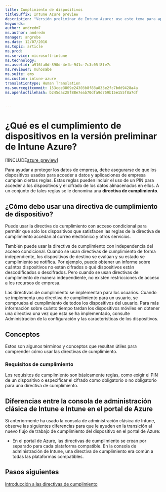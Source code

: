 ```yaml
---
title: Cumplimiento de dispositivos
titleSuffix: Intune Azure preview
description: "Versión preliminar de Intune Azure: use este tema para aprender sobre el cumplimiento de dispositivos en Microsoft Intune."
keywords: 
author: andredm7
ms.author: andredm
manager: angrobe
ms.date: 12/07/2016
ms.topic: article
ms.prod: 
ms.service: microsoft-intune
ms.technology: 
ms.assetid: a916fa0d-890d-4efb-941c-7c3c05f8fe7c
ms.reviewer: muhosabe
ms.suite: ems
ms.custom: intune-azure
translationtype: Human Translation
ms.sourcegitcommit: 153cce3809e24303b8f88a833e2fc7bdd9428a4a
ms.openlocfilehash: b245dac28f88e7eab70dfa9d759b15e155f8a7df


---
```


# <a name="what-is-device-compliance-in-intune-azure-preview"></a>¿Qué es el cumplimiento de dispositivos en la versión preliminar de Intune Azure?


[!INCLUDE[azure_preview](../includes/azure_preview.md)]

Para ayudar a proteger los datos de empresa, debe asegurarse de que los dispositivos usados para acceder a datos y aplicaciones de empresa cumplan ciertas reglas. Estas reglas pueden incluir el uso de un PIN para acceder a los dispositivos y el cifrado de los datos almacenados en ellos. A un conjunto de tales reglas se le denomina una **directiva de cumplimiento**.

##  <a name="how-should-i-use-a-device-compliance-policy"></a>¿Cómo debo usar una directiva de cumplimiento de dispositivo?
Puede usar la directiva de cumplimiento con acceso condicional para permitir que solo los dispositivos que satisfacen las reglas de la directiva de cumplimiento accedan al correo electrónico y otros servicios.

También puede usar la directiva de cumplimiento con independencia del acceso condicional.
Cuando se usan directivas de cumplimiento de forma independiente, los dispositivos de destino se evalúan y su estado se cumplimiento se notifica. Por ejemplo, puede obtener un informe sobre cuántos dispositivos no están cifrados o qué dispositivos están descodificados o descifrados. Pero cuando se usan directivas de cumplimiento de manera independiente, no existen restricciones de acceso a los recursos de empresa.

Las directivas de cumplimiento se implementan para los usuarios. Cuando se implementa una directiva de cumplimiento para un usuario, se comprueba el cumplimiento de todos los dispositivos del usuario. Para más información sobre cuánto tiempo tardan los dispositivos móviles en obtener una directiva una vez que esta se ha implementado, consulte Administración de la configuración y las características de los dispositivos.

##  <a name="concepts"></a>Conceptos
Estos son algunos términos y conceptos que resultan útiles para comprender cómo usar las directivas de cumplimiento.

### <a name="compliance-requirements"></a>Requisitos de cumplimiento
Los requisitos de cumplimiento son básicamente reglas, como exigir el PIN de un dispositivo o especificar el cifrado como obligatorio o no obligatorio para una directiva de cumplimiento.

<!---### Actions for noncompliance

You can specify what needs to happen when a device is determined as noncompliant. This can be a sequence of actions during a specific time.
When you specify these actions, Intune will automatically initiate them in the sequence you specify. See the following example of a sequence of
actions for a device that continues to be in the noncompliant status for
a week:

-   When the device is first determined to be non-compliant, an email with noncompliant notification is sent to the user.

-   3 days after initial noncompliance state, a follow up reminder is sent to the user.

-   5 days after initial noncompliance state, a final reminder with a notification that access to company resources will be blocked on the device in 2 days if the compliance issues are not remediated is sent to the user.

-   7 days after initial noncompliance state, access to company resources is blocked. This requires that you have conditional access policy that specifies that access from noncompliant devices should    be blocked for services such as Exchange and SharePoint.

### Grace Period

This is the time between when a device is first determined as
noncompliant to when access to company resources on that device is blocked. This time allows for time that the user has to resolve
compliance issues on the device. You can also use this time to create your action sequences to send notifications to the user before their access is blocked.

Remember that you need to implement conditional access policies in addition to compliance policies in order for access to company resources to be blocked.--->

##  <a name="differences-between-the-classic-intune-admin-console-and-intune-in-the-azure-portal"></a>Diferencias entre la consola de administración clásica de Intune e Intune en el portal de Azure


Si anteriormente ha usado la consola de administración clásica de Intune, observe las siguientes diferencias para que le ayuden en la transición al nuevo flujo de trabajo de cumplimiento del dispositivo en el portal de Azure:


-   En el portal de Azure, las directivas de cumplimiento se crean por separado para cada plataforma compatible. En la consola de administración de Intune, una directiva de cumplimiento era común a todas las plataformas compatibles.


<!--- -   In the Azure portal, you have the ability to specify actions and notifications that are intiated when a device is determined to be noncompliant. This ability does not exist in the Intune admin console.

-   In the Azure portal, you can set a grace period to allow time for the end-user to get their device back to compliance status before they completely lose the ability to get company data on their device. This is not available in the Intune admin console.--->

##  <a name="next-steps"></a>Pasos siguientes

[Introducción a las directivas de cumplimiento](get-started-with-device-compliance.md)


<!---### See also

Conditional access--->



<!--HONumber=Feb17_HO3-->


